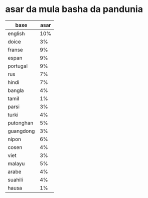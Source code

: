 # asar da mula basha da pandunia

| baxe  | asar |
|-------|--------|
| english | 10% |
| doice | 3% |
| franse | 9% |
| espan | 9% |
| portugal | 9% |
| rus | 7% |
| hindi | 7% |
| bangla | 4% |
| tamil | 1% |
| parsi | 3% |
| turki | 4% |
| putonghan | 5% |
| guangdong | 3% |
| nipon | 6% |
| cosen | 4% |
| viet | 3% |
| malayu | 5% |
| arabe | 4% |
| suahili | 4% |
| hausa | 1% |
